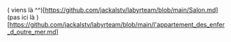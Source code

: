 ( viens là ^^)[https://github.com/jackalstv/labyrteam/blob/main/Salon.md]
(pas ici là )[https://github.com/jackalstv/labyrteam/blob/main/l'appartement_des_enfer_d_outre_mer.md]